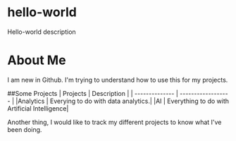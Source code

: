 # hello-world
Hello-world description

# About Me
I am new in Github. I'm trying to understand how to use this for my projects.

##Some Projects
| Projects | Description |
| -------------- | ------------------ |
|Analytics | Everying to do with data analytics.|
|AI | Everything to do with Artificial Intelligence|

Another thing, I would like to track my different projects to know what I've been doing.
